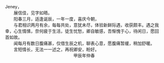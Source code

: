 Jeney，  
&emsp;&emsp;展信佳，见字如晤。  
&emsp;&emsp;阳春三月，适逢诞辰，一年一度，喜庆今朝，  
&emsp;&emsp;与君相识两月有余，每每共处，意犹未尽，体验新鲜际遇，收获颇丰。遇之我幸，心生情愫，奈何疲于生活，徒生忧愁，卿自敏感，吾惭愧于心，待闲日，愿回首如故。  
&emsp;&emsp;闻每月有数日腹痛甚，仅借生辰之机，聊表心意，愿腹痛暂缓，稍加舒暖。  
&emsp;&emsp;言短情长，无法一一述之，再祝卿安，盼好。  
&emsp;&emsp;&emsp;&emsp;&emsp;&emsp;&emsp;&emsp;&emsp;&emsp;&emsp;&emsp;&emsp;&emsp;&emsp;&emsp;甲辰年仲春
